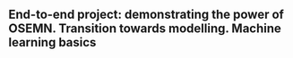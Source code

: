 ## End-to-end project: demonstrating the power of OSEMN. Transition towards modelling. Machine learning basics

